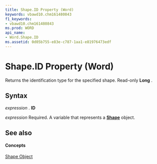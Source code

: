 ```yaml
---
title: Shape.ID Property (Word)
keywords: vbawd10.chm161480843
f1_keywords:
- vbawd10.chm161480843
ms.prod: WORD
api_name:
- Word.Shape.ID
ms.assetid: 0d05b755-e83e-c787-1aa1-e81976473edf
---
```



# Shape.ID Property (Word)

Returns the identification type for the specified shape. Read-only  **Long** .


## Syntax

 _expression_ . **ID**

 _expression_ Required. A variable that represents a **[Shape](shape-object-word.md)** object.


## See also


#### Concepts


[Shape Object](shape-object-word.md)

